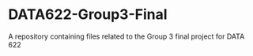 # DATA622-Group3-Final
A repository containing files related to the Group 3 final project for DATA 622
